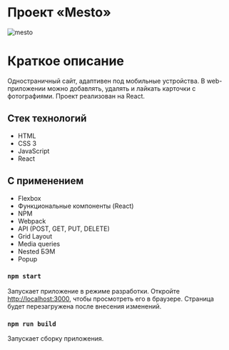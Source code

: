# Проект «Mesto»

![mesto](https://github.com/dashasavostina/mesto-react/assets/85075899/32fd50fc-cbc1-44e9-a727-d0b254c12881)


# Краткое описание

Одностраничный сайт, адаптивен под мобильные устройства. В web-приложении можно добавлять, удалять и лайкать карточки с фотографиями.
Проект реализован на React.

## Стек технологий

- HTML
- CSS 3
- JavaScript
- React

## С применением

- Flexbox
- Функциональные компоненты (React)
- NPM
- Webpack
- API (POST, GET, PUT, DELETE)
- Grid Layout
- Media queries
- Nested БЭМ
- Popup


### `npm start`

Запускает приложение в режиме разработки.
Откройте [http://localhost:3000](http://localhost:3000), чтобы просмотреть его в браузере.
Страница будет перезагружена после внесения изменений.


### `npm run build`

Запускает сборку приложения.


